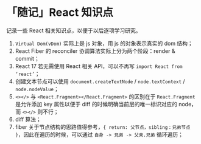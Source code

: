 # 「随记」React 知识点

记录一些 React 相关知识点，以便于以后逐项学习研究。

1. `Virtual Dom(vDom)` 实际上是 js 对象，用 js 的对象表示真实的 dom 结构；
2. React Fiber 的 reconciler 协调算法实际上分为两个阶段：render & commit；
3. React 17 若无需使用 React 相关 API，可以不再写 `import React from ‘react’`；
4. 创建文本节点可以使用 `document.createTextNode` / `node.textContext` / `node.nodeValue`；
5. `<></>` 与 `<React.Fragment></React.Fragment>` 的区别在于 `React.Fragment` 是允许添加 key 属性以便于 diff 的时候明确当前层的唯一标识对应的 node，而 `<></>` 则不行；
6. diff 算法；
7. fiber 关于节点结构的思路值得参考，`{ return: 父节点，sibling：兄弟节点 }`，因此在遍历的时候，可以通过 `自身 -> 兄弟 -> 父亲.兄弟` 循环遍历；
